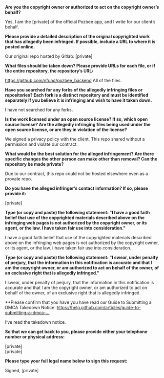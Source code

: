 **Are you the copyright owner or authorized to act on the copyright owner’s behalf?**

Yes, I am the [private] of the official Pozbee app, and I write for our client’s behalf.

**Please provide a detailed description of the original copyrighted work that has allegedly been infringed. If possible, include a URL to where it is posted online.**

Our original repo hosted by Gitlab: 
[private]  

**What files should be taken down? Please provide URLs for each file, or if the entire repository, the repository’s URL:**

https://github.com/nfuad/pozbee_backend 
All of the files.

**Have you searched for any forks of the allegedly infringing files or repositories? Each fork is a distinct repository and must be identified separately if you believe it is infringing and wish to have it taken down.**

I have not searched for any forks.

**Is the work licensed under an open source license? If so, which open source license? Are the allegedly infringing files being used under the open source license, or are they in violation of the license?**

We signed a privacy policy with the client. This repo shared without a permission and violate our contract.

**What would be the best solution for the alleged infringement? Are there specific changes the other person can make other than removal? Can the repository be made private?**

Due to our contract, this repo could not be hosted elsewhere even as a provate repo.

**Do you have the alleged infringer’s contact information? If so, please provide it:** 


[private]  

**Type (or copy and paste) the following statement: "I have a good faith belief that use of the copyrighted materials described above on the infringing web pages is not authorized by the copyright owner, or its agent, or the law. I have taken fair use into consideration."**

I have a good faith belief that use of the copyrighted materials described above on the infringing web pages is not authorized by the copyright owner, or its agent, or the law. I have taken fair use into consideration.

**Type (or copy and paste) the following statement: "I swear, under penalty of perjury, that the information in this notification is accurate and that I am the copyright owner, or am authorized to act on behalf of the owner, of an exclusive right that is allegedly infringed."**

I swear, under penalty of perjury, that the information in this notification is accurate and that I am the copyright owner, or am authorized to act on behalf of the owner, of an exclusive right that is allegedly infringed.

**Please confirm that you have you have read our Guide to Submitting a DMCA Takedown Notice: https://help.github.com/articles/guide-to-submitting-a-dmca-…

I’ve read the takedown notice.

**So that we can get back to you, please provide either your telephone number or physical address:**

[private]  
[private]  

**Please type your full legal name below to sign this request:**

Signed, [private]  
